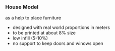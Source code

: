 
### House Model 

as a help to place furniture

* designed with real world proportions in meters
* to be printed at about 8% size
* low infill (5-10%)
* no support to keep doors and winows open